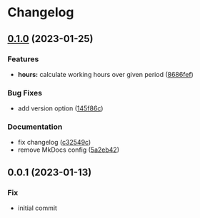 # Changelog

## [0.1.0](https://github.com/liblaf/wydyf/compare/0.0.1...v0.1.0) (2023-01-25)


### Features

* **hours:** calculate working hours over given period ([8686fef](https://github.com/liblaf/wydyf/commit/8686fefeda1c4f7d5ffd817933daad883f3cbd52))


### Bug Fixes

* add version option ([145f86c](https://github.com/liblaf/wydyf/commit/145f86c837ad61144fecc768521087aacf94713e))


### Documentation

* fix changelog ([c32549c](https://github.com/liblaf/wydyf/commit/c32549c358ee91d274a2f680337220adb2c05926))
* remove MkDocs config ([5a2eb42](https://github.com/liblaf/wydyf/commit/5a2eb422725120ea3f5039c2e11da45c31757db8))

## 0.0.1 (2023-01-13)

### Fix

- initial commit
